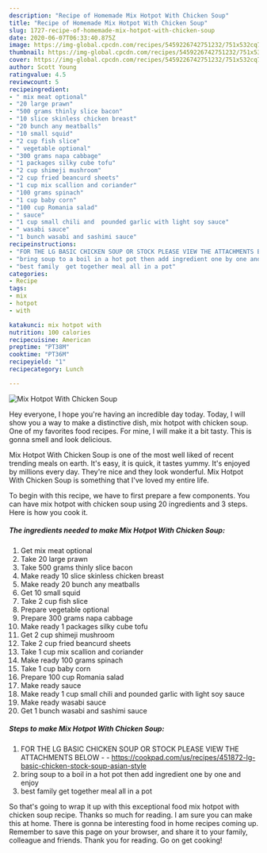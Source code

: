 ```yaml
---
description: "Recipe of Homemade Mix Hotpot With Chicken Soup"
title: "Recipe of Homemade Mix Hotpot With Chicken Soup"
slug: 1727-recipe-of-homemade-mix-hotpot-with-chicken-soup
date: 2020-06-07T06:33:40.875Z
image: https://img-global.cpcdn.com/recipes/5459226742751232/751x532cq70/mix-hotpot-with-chicken-soup-recipe-main-photo.jpg
thumbnail: https://img-global.cpcdn.com/recipes/5459226742751232/751x532cq70/mix-hotpot-with-chicken-soup-recipe-main-photo.jpg
cover: https://img-global.cpcdn.com/recipes/5459226742751232/751x532cq70/mix-hotpot-with-chicken-soup-recipe-main-photo.jpg
author: Scott Young
ratingvalue: 4.5
reviewcount: 5
recipeingredient:
- " mix meat optional"
- "20 large prawn"
- "500 grams thinly slice bacon"
- "10 slice skinless chicken breast"
- "20 bunch any meatballs"
- "10 small squid"
- "2 cup fish slice"
- " vegetable optional"
- "300 grams napa cabbage"
- "1 packages silky cube tofu"
- "2 cup shimeji mushroom"
- "2 cup fried beancurd sheets"
- "1 cup mix scallion and coriander"
- "100 grams spinach"
- "1 cup baby corn"
- "100 cup Romania salad"
- " sauce"
- "1 cup small chili and  pounded garlic with light soy sauce"
- " wasabi sauce"
- "1 bunch wasabi and sashimi sauce"
recipeinstructions:
- "FOR THE LG BASIC CHICKEN SOUP OR STOCK PLEASE VIEW THE ATTACHMENTS BELOW  https://cookpad.com/us/recipes/451872-lg-basic-chicken-stock-soup-asian-style"
- "bring soup to a boil in a hot pot then add ingredient one by one and enjoy"
- "best family  get together meal all in a pot"
categories:
- Recipe
tags:
- mix
- hotpot
- with

katakunci: mix hotpot with 
nutrition: 100 calories
recipecuisine: American
preptime: "PT38M"
cooktime: "PT36M"
recipeyield: "1"
recipecategory: Lunch

---
```



![Mix Hotpot With Chicken Soup](https://img-global.cpcdn.com/recipes/5459226742751232/751x532cq70/mix-hotpot-with-chicken-soup-recipe-main-photo.jpg)

Hey everyone, I hope you're having an incredible day today. Today, I will show you a way to make a distinctive dish, mix hotpot with chicken soup. One of my favorites food recipes. For mine, I will make it a bit tasty. This is gonna smell and look delicious.



Mix Hotpot With Chicken Soup is one of the most well liked of recent trending meals on earth. It's easy, it is quick, it tastes yummy. It's enjoyed by millions every day. They're nice and they look wonderful. Mix Hotpot With Chicken Soup is something that I've loved my entire life.


To begin with this recipe, we have to first prepare a few components. You can have mix hotpot with chicken soup using 20 ingredients and 3 steps. Here is how you cook it.

<!--inarticleads1-->

##### The ingredients needed to make Mix Hotpot With Chicken Soup:

1. Get  mix meat optional
1. Take 20 large prawn
1. Take 500 grams thinly slice bacon
1. Make ready 10 slice skinless chicken breast
1. Make ready 20 bunch any meatballs
1. Get 10 small squid
1. Take 2 cup fish slice
1. Prepare  vegetable optional
1. Prepare 300 grams napa cabbage
1. Make ready 1 packages silky cube tofu
1. Get 2 cup shimeji mushroom
1. Take 2 cup fried beancurd sheets
1. Take 1 cup mix scallion and coriander
1. Make ready 100 grams spinach
1. Take 1 cup baby corn
1. Prepare 100 cup Romania salad
1. Make ready  sauce
1. Make ready 1 cup small chili and  pounded garlic with light soy sauce
1. Make ready  wasabi sauce
1. Get 1 bunch wasabi and sashimi sauce




<!--inarticleads2-->

##### Steps to make Mix Hotpot With Chicken Soup:

1. FOR THE LG BASIC CHICKEN SOUP OR STOCK PLEASE VIEW THE ATTACHMENTS BELOW -  - https://cookpad.com/us/recipes/451872-lg-basic-chicken-stock-soup-asian-style
1. bring soup to a boil in a hot pot then add ingredient one by one and enjoy
1. best family  get together meal all in a pot




So that's going to wrap it up with this exceptional food mix hotpot with chicken soup recipe. Thanks so much for reading. I am sure you can make this at home. There is gonna be interesting food in home recipes coming up. Remember to save this page on your browser, and share it to your family, colleague and friends. Thank you for reading. Go on get cooking!
